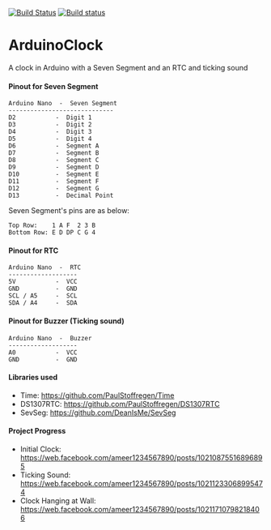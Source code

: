 [![Build Status](https://travis-ci.org/ameer1234567890/ArduinoClock.svg?branch=master)](https://travis-ci.org/ameer1234567890/ArduinoClock) [![Build status](https://ci.appveyor.com/api/projects/status/m8t5kg7jovf9r3ih/branch/master?svg=true)](https://ci.appveyor.com/project/ameer1234567890/arduinoclock/branch/master)

# ArduinoClock
A clock in Arduino with a Seven Segment and an RTC and ticking sound

#### Pinout for Seven Segment
```
Arduino Nano  -  Seven Segment
-----------------------------
D2           -  Digit 1
D3           -  Digit 2
D4           -  Digit 3
D5           -  Digit 4
D6           -  Segment A
D7           -  Segment B
D8           -  Segment C
D9           -  Segment D
D10          -  Segment E
D11          -  Segment F
D12          -  Segment G
D13          -  Decimal Point
```

Seven Segment's pins are as below:
```
Top Row:    1 A F  2 3 B
Bottom Row: E D DP C G 4
```

#### Pinout for RTC
```
Arduino Nano  -  RTC
-------------------
5V           -  VCC
GND          -  GND
SCL / A5     -  SCL
SDA / A4     -  SDA
```

#### Pinout for Buzzer (Ticking sound)
```
Arduino Nano  -  Buzzer
-------------------
A0           -  VCC
GND          -  GND
```

#### Libraries used
* Time: https://github.com/PaulStoffregen/Time
* DS1307RTC: https://github.com/PaulStoffregen/DS1307RTC
* SevSeg: https://github.com/DeanIsMe/SevSeg

#### Project Progress
* Initial Clock: https://web.facebook.com/ameer1234567890/posts/10210875516896895
* Ticking Sound: https://web.facebook.com/ameer1234567890/posts/10211233068995474
* Clock Hanging at Wall: https://web.facebook.com/ameer1234567890/posts/10211710798218406
